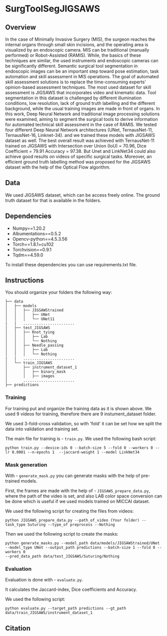 # SurgToolSegJIGSAWS

## Overview
In the case of Minimally Invasive Surgery (MIS), the surgeon reaches the internal organs through small skin incisions, and the operating area is visualized by an endoscopic camera. MIS can be traditional (manually performed) or Robot-Assisted (RAMIS). While, the basics of these techniques are similar, the used instruments and endoscopic cameras can be significantly different. Semantic surgical tool segmentation in endoscopic images can be an important step toward pose estimation, task automation and skill assessment in MIS operations. The goal of automated skill assessment solutions is to replace the time-consuming experts’ opinion-based assessment techniques. The most used dataset for skill assessment is JIGSAWS that incorporates video and kinematic data. Tool segmentation in this dataset is challenged by different illumination conditions, low resolution, lack of ground truth labelling and the different background, while the usual training images are made in front of organs. In this work, Deep Neural Network and traditional image processing solutions were examined, aiming to segment the surgical tools to derive information for automated technical skill assessment in the case of RAMIS. We tested four different Deep Neural Network architectures (UNet, TernausNet-11, TernausNet-16, Linknet-34). and we trained these models with JIGSAWS dataset as well. The best overall result was achieved with TernausNet-11 trained on JIGSAWS with Intersection over Union (IoU) = 70.96, Dice Coefficient = 79.91 Accuracy = 97.38. But Unet and LinkNet34 could also achieve good results on videos of specific surgical tasks. Moreover, an efficient ground truth labelling method was proposed for the JIGSAWS dataset with the help of the Optical Flow algorithm.
## Data 
We used JIGSAWS dataset, which can be access freely online. The ground truth dataset for that is available in the folders.
## Dependencies
  * Numpy==1.20.2  
  * Albumentations==0.5.2
  * Opencv-python==4.5.3.56   
  * Torch==1.8.1+cu102  
  * Torchvision==0.9.1    
  * Tqdm==4.59.0  
  
To install these dependencies you can use requirements.txt file.   
## Instructions
You should organize your folders the following way:

    ├── data
    │   ├── models
    │   │   ├── JIGSAWStrained
    │   │   │   ├── UNet
    │   │   │   └── UNet11
    |   |   ....................... 
    │   ├── test_JIGSAWS
    │   │   ├── Knot_tying
    │   │   │   ├── Lab
    │   │   │   └── Nothing
    │   │   ├── Needle_passing
    │   │   │   ├── Lab
    │   │   │   └── Nothing
    |   |   ....................... 
    │   └── train_JIGSAWS
    │       ├── instrument_dataset_1
    │       │   ├── binary_mask
    │       │   ├── images
    │       .......................
    ├── predictions
### Training
For training put and organize the training data as it is shown above. We used 9 videos for training, therefore there are 9 instument_dataset folder.

We used 3-fold-cross validation, so with 'fold' it can be set how we split the data into validation and training set.

The main file for training is  -  ``train.py``. We used the following bash script:
    
    python train.py --device-ids 0 --batch-size 5 --fold 0 --workers 0 --lr 0.0001 --n-epochs 1  --jaccard-weight 1 --model LinkNet34

### Mask generation
With -  ``generate_mask.py`` you can generate masks with the help of pre-trained models. 

First, the frames are made with the help of  -  ``JIGSAWS_prepare_data.py``, where the path of the video is set, and also LAB color space conversion can be done which is useful if we used models trained on MICCAI dataset.

We used the following script for creating the files from videos:
    
    python JIGSAWS_prepare_data.py --path_of_video (Your folder) --task_type Suturing --type_of preprocess --Nothing
    
Then we used the following script to create the masks:

    python generate_masks.py --model_path data/models/JIGSAWStrained/UNet --model_type UNet --output_path predictions --batch-size 1 --fold 0 --workers 0
    --pred_data_path data/test_JIGSAWS/Suturing/Nothing
    
### Evaluation
Evaluation is done with -  ``evaluate.py``.

It calculates the Jaccard-index, Dice coefficients and Accuracy.

We used the following script:

    python evaluate.py --target_path predictions --gt_path data/train_JIGSAWS/instrument_dataset_1
## Citation
